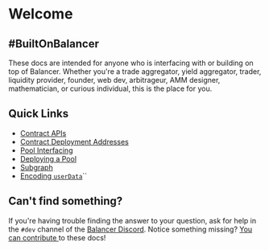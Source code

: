 # Welcome

## #BuiltOnBalancer

These docs are intended for anyone who is interfacing with or building on top of Balancer. Whether you're a trade aggregator, yield aggregator, trader, liquidity provider, founder, web dev, arbitrageur, AMM designer, mathematician, or curious individual, this is the place for you.

## Quick Links

* [Contract APIs](references/contracts/apis/)
* [Contract Deployment Addresses](references/contracts/contract-addresses.md)
* [Pool Interfacing](resources/pool-interfacing/)
* [Deploying a Pool](resources/deploy-pools-from-factory/)
* [Subgraph](references/subgraphs.md)
* [Encoding `userData`](helpers/encoding.md)``

## Can't find something?

If you're having trouble finding the answer to your question, ask for help in the `#dev` channel of the [Balancer Discord](https://discord.balancer.fi). Notice something missing? [You can contribute ](https://github.com/balancer-labs/docs-developers)to these docs!
